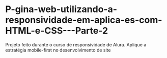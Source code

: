 # P-gina-web-utilizando-a-responsividade-em-aplica-es-com-HTML-e-CSS---Parte-2
Projeto feito durante o curso de responsividade de Alura. Aplique a estratégia mobile-first no desenvolvimento de site
